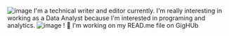 ![image](https://user-images.githubusercontent.com/34994806/125236657-3b6ffa00-e299-11eb-9fbd-6b342589a5ed.png)
I'm a technical writer and editor currently. I'm really interesting in working as a Data Analyst because I'm interested in programing and analytics.
![image](https://user-images.githubusercontent.com/34994806/125236669-3f038100-e299-11eb-9351-ddf19f60ed70.png)
!
🔭 I'm working on my READ.me file on GigHUb
